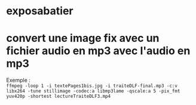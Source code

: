 # exposabatier


# convert une image fix avec un fichier audio en mp3 avec l'audio en mp3

Exemple :  
`ffmpeg -loop 1 -i textePages1bis.jpg -i traiteDLF-final.mp3 -c:v libx264 -tune stillimage -codec:a libmp3lame -qscale:a 5 -pix_fmt yuv420p -shortest lectureTraiteDLF3.mp4`